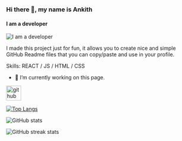 ### Hi there 👋, my name is Ankith
#### I am a developer
![I am a developer](https://arturssmirnovs.github.io/github-profile-readme-generator/images/banner.png)

I made this project just for fun, it allows you to create nice and simple GitHub Readme files that you can copy/paste and use in your profile.

Skills: REACT / JS / HTML / CSS

- 🔭 I’m currently working on this page. 


[<img src='https://cdn.jsdelivr.net/npm/simple-icons@3.0.1/icons/github.svg' alt='github' height='40'>](https://github.com/ThunderArena)  

[![Top Langs](https://github-readme-stats.vercel.app/api/top-langs/?username=ThunderArena)](https://github.com/anuraghazra/github-readme-stats)

![GitHub stats](https://github-readme-stats.vercel.app/api?username=ThunderArena&show_icons=true&count_private=true)  

![GitHub streak stats](https://streak-stats.demolab.com/?user=ThunderArena)  

